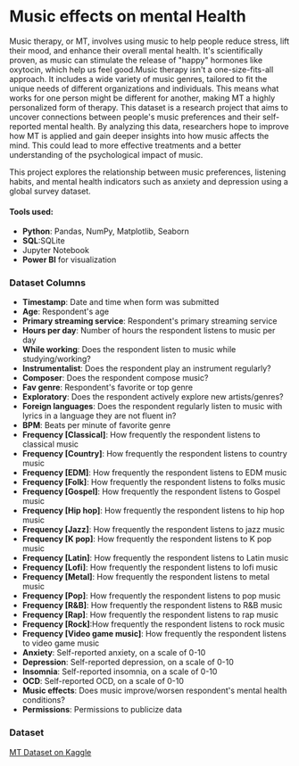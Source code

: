 # Music effects on mental Health
Music therapy, or MT, involves using music to help people reduce stress, lift their mood, and enhance their overall mental health. It's scientifically proven, as music can stimulate the release of "happy" hormones like oxytocin, which help us feel good.Music therapy isn't a one-size-fits-all approach. It includes a wide variety of music genres, tailored to fit the unique needs of different organizations and individuals. This means what works for one person might be different for another, making MT a highly personalized form of therapy.
This dataset is a research project that aims to uncover connections between people's music preferences and their self-reported mental health. By analyzing this data, researchers hope to improve how MT is applied and gain deeper insights into how music affects the mind. This could lead to more effective treatments and a better understanding of the psychological impact of music.

This project explores the relationship between music preferences, listening habits, and mental health indicators such as anxiety and depression using a global survey dataset.

#### Tools used:
- **Python**: Pandas, NumPy, Matplotlib, Seaborn
- **SQL**:SQLite
- Jupyter Notebook
- **Power BI** for visualization

### Dataset Columns
- **Timestamp**: Date and time when form was submitted
- **Age**: Respondent's age
- **Primary streaming service**: Respondent's primary streaming service
- **Hours per day**: Number of hours the respondent listens to music per day
- **While working**: Does the respondent listen to music while studying/working?
- **Instrumentalist**: Does the respondent play an instrument regularly?
- **Composer**: Does the respondent compose music?
- **Fav genre**: Respondent's favorite or top genre
- **Exploratory**: Does the respondent actively explore new artists/genres?
- **Foreign languages**: Does the respondent regularly listen to music with lyrics in a language they are not fluent in?
- **BPM**: Beats per minute of favorite genre
- **Frequency [Classical]**: How frequently the respondent listens to classical music
- **Frequency [Country]**: How frequently the respondent listens to country music
- **Frequency [EDM]**: How frequently the respondent listens to EDM music
- **Frequency [Folk]**: How frequently the respondent listens to folks music
- **Frequency [Gospel]**: How frequently the respondent listens to Gospel music
- **Frequency [Hip hop]**: How frequently the respondent listens to hip hop music
- **Frequency [Jazz]**: How frequently the respondent listens to jazz music
- **Frequency [K pop]**: How frequently the respondent listens to K pop music
- **Frequency [Latin]**: How frequently the respondent listens to Latin music
- **Frequency [Lofi]**: How frequently the respondent listens to lofi music
- **Frequency [Metal]**: How frequently the respondent listens to metal music
- **Frequency [Pop]**: How frequently the respondent listens to pop music
- **Frequency [R&B]**: How frequently the respondent listens to R&B music
- **Frequency [Rap]**: How frequently the respondent listens to rap music
- **Frequency [Rock]**:How frequently the respondent listens to rock music
- **Frequency [Video game music]**: How frequently the respondent listens to video game music
- **Anxiety**: Self-reported anxiety, on a scale of 0-10
- **Depression**: Self-reported depression, on a scale of 0-10
- **Insomnia**: Self-reported insomnia, on a scale of 0-10
- **OCD**: Self-reported OCD, on a scale of 0-10
- **Music effects**: Does music improve/worsen respondent's mental health conditions?
- **Permissions**: Permissions to publicize data

### Dataset
[MT Dataset on Kaggle](https://www.kaggle.com/datasets/catherinerasgaitis/mxmh-survey-results)
